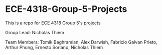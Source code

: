 # ECE-4318-Group-5-Projects
This is a repo for ECE 4318 Group 5's projects

Group Lead:
Nicholas Thiem

Team Members:
Tomik Baghramian, Alex Darwish, Fabricio Galvan Prieto, Arthur Phung, Ernesto Soriano, Nicholas Thiem
